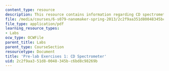 ```yaml
---
content_type: resource
description: This resource contains information regarding CD spectrometer.
file: /media/courses/6-s079-nanomaker-spring-2013/2c2f9aa351d80048345bc6bd8c98269b_MIT6_S079S13_prelab01.pdf
file_type: application/pdf
learning_resource_types:
- Labs
ocw_type: OCWFile
parent_title: Labs
parent_type: CourseSection
resourcetype: Document
title: 'Pre-lab Exercises 1: CD Spectrometer'
uid: 2c2f9aa3-51d8-0048-345b-c6bd8c98269b
---
```

